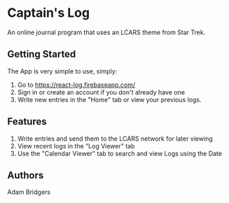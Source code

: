 # Captain's Log
An online journal program that uses an LCARS theme from Star Trek.
## Getting Started
The App is very simple to use, simply:
1. Go to https://react-log.firebaseapp.com/
2. Sign in or create an account if you don't already have one
3. Write new entries in the "Home" tab or view your previous logs.
## Features
1. Write entries and send them to the LCARS network for later viewing
2. View recent logs in the "Log Viewer" tab
3. Use the "Calendar Viewer" tab to search and view Logs using the Date
## Authors
Adam Bridgers
